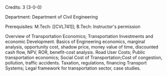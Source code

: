 Credits: 3 (3-0-0)

Department: Department of Civil Engineering

Prerequisites: M.Tech: [[CVL741]]; B.Tech: Instructor's permission

Overview of Transportation Economics; Transportation Investments and economic Development. Basics of Engineering economics, marginal analysis, opportunity cost, shadow price, money value of time, discounted cash flow, NPV, ROR, benefit-cost analysis. Road User Costs; Public transportation economics; Social Cost of Transportation;Cost of congestion, pollution, traffic accidents. Taxation, regulations, financing Transport Systems; Legal framework for transportation sector, case studies.